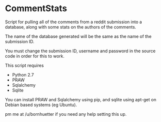 CommentStats
============

Script for pulling all of the comments from a reddit submission into a database, along with some stats on the authors of the comments.

The name of the database generated will be the same as the name of the submission ID.

You must change the submission ID, username and password in the source code in order for this to work.

This script requires

* Python 2.7
* PRAW
* Sqlalchemy
* Sqlite

You can install PRAW and Sqlalchemy using pip, and sqlite using apt-get on Debian based systems (eg Ubuntu).

pm me at /u/bornhuetter if you need any help setting this up.
